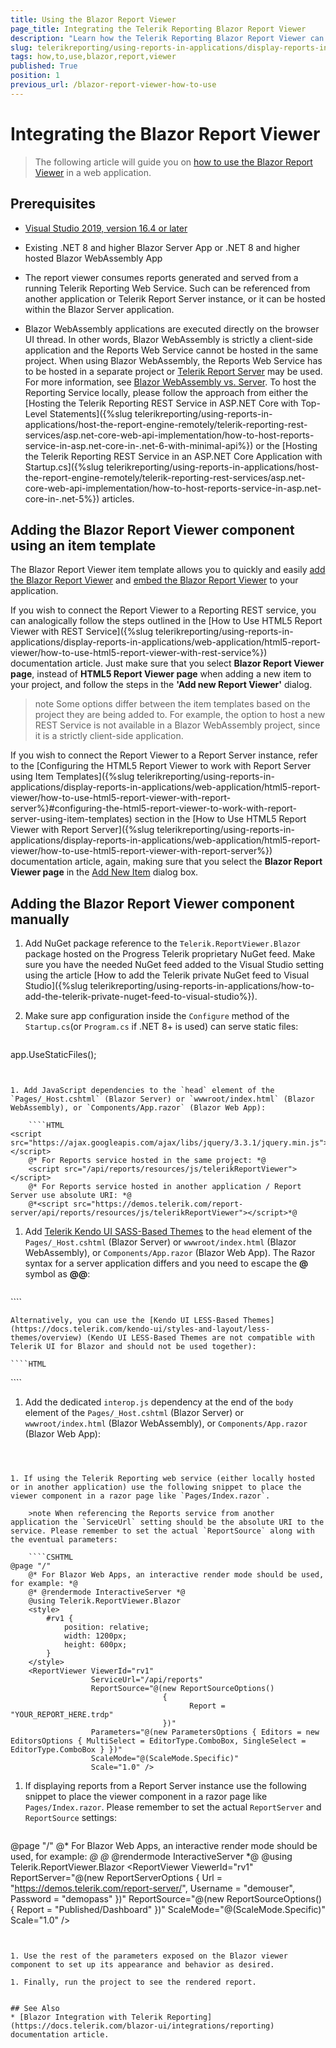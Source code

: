 ```yaml
---
title: Using the Blazor Report Viewer
page_title: Integrating the Telerik Reporting Blazor Report Viewer 
description: "Learn how the Telerik Reporting Blazor Report Viewer can be integrated into a Blazor Server or Blazor WebAssembly application."
slug: telerikreporting/using-reports-in-applications/display-reports-in-applications/web-application/blazor-report-viewer/how-to-use-blazor-report-viewer
tags: how,to,use,blazor,report,viewer
published: True
position: 1
previous_url: /blazor-report-viewer-how-to-use
---
```


# Integrating the Blazor Report Viewer

> The following article will guide you on [how to use the Blazor Report Viewer](https://www.telerik.com/blogs/embed-reporting-everywhere) in a web application.

## Prerequisites

* [Visual Studio 2019, version 16.4 or later](https://visualstudio.microsoft.com/vs/)

* Existing .NET 8 and higher Blazor Server App or .NET 8 and higher hosted Blazor WebAssembly App

* The report viewer consumes reports generated and served from a running Telerik Reporting Web Service. Such can be referenced from another application or Telerik Report Server instance, or it can be hosted within the Blazor Server application.

* Blazor WebAssembly applications are executed directly on the browser UI thread. In other words, Blazor WebAssembly is strictly a client-side application and the Reports Web Service cannot be hosted in the same project. When using Blazor WebAssembly, the Reports Web Service has to be hosted in a separate project or [Telerik Report Server](https://www.telerik.com/report-server) may be used. For more information, see [Blazor WebAssembly vs. Server](https://www.telerik.com/faqs/blazor-ui/what-is-the-difference-between-blazor-webassembly-vs-server). To host the Reporting Service locally, please follow the approach from either the [Hosting the Telerik Reporting REST Service in ASP.NET Core with Top-Level Statements]({%slug telerikreporting/using-reports-in-applications/host-the-report-engine-remotely/telerik-reporting-rest-services/asp.net-core-web-api-implementation/how-to-host-reports-service-in-asp.net-core-in-.net-6-with-minimal-api%}) or the [Hosting the Telerik Reporting REST Service in an ASP.NET Core Application with Startup.cs]({%slug telerikreporting/using-reports-in-applications/host-the-report-engine-remotely/telerik-reporting-rest-services/asp.net-core-web-api-implementation/how-to-host-reports-service-in-asp.net-core-in-.net-5%}) articles.

## Adding the Blazor Report Viewer component using an item template

The Blazor Report Viewer item template allows you to quickly and easily [add the Blazor Report Viewer](https://www.telerik.com/blogs/telerik-reporting-modern-ui-report-viewer-demo) and [embed the Blazor Report Viewer](https://www.telerik.com/blogs/telerik-reporting-sdk-report-server-dynamic-duo) to your application.

If you wish to connect the Report Viewer to a Reporting REST service, you can analogically follow the steps outlined in the [How to Use HTML5 Report Viewer with REST Service]({%slug telerikreporting/using-reports-in-applications/display-reports-in-applications/web-application/html5-report-viewer/how-to-use-html5-report-viewer-with-rest-service%}) documentation article.
Just make sure that you select __Blazor Report Viewer page__, instead of __HTML5 Report Viewer page__ when adding a new item to your project, and follow the steps in the __'Add new Report Viewer'__ dialog.

>note Some options differ between the item templates based on the project they are being added to. For example, the option to host a new REST Service is not available in a Blazor WebAssembly project, since it is a strictly client-side application.

If you wish to connect the Report Viewer to a Report Server instance, refer to the [Configuring the HTML5 Report Viewer to work with Report Server using Item Templates]({%slug telerikreporting/using-reports-in-applications/display-reports-in-applications/web-application/html5-report-viewer/how-to-use-html5-report-viewer-with-report-server%}#configuring-the-html5-report-viewer-to-work-with-report-server-using-item-templates) section in the [How to Use HTML5 Report Viewer with Report Server]({%slug telerikreporting/using-reports-in-applications/display-reports-in-applications/web-application/html5-report-viewer/how-to-use-html5-report-viewer-with-report-server%}) documentation article, again, making sure that you select the __Blazor Report Viewer page__ in the [Add New Item](https://learn.microsoft.com/en-us/previous-versions/visualstudio/visual-studio-2010/w0572c5b(v=vs.100)) dialog box.

## Adding the Blazor Report Viewer component manually

1. Add NuGet package reference to the `Telerik.ReportViewer.Blazor` package hosted on the Progress Telerik proprietary NuGet feed. Make sure you have the needed NuGet feed added to the Visual Studio setting using the article [How to add the Telerik private NuGet feed to Visual Studio]({%slug telerikreporting/using-reports-in-applications/how-to-add-the-telerik-private-nuget-feed-to-visual-studio%}).

1. Make sure app configuration inside the `Configure` method of the `Startup.cs`(or `Program.cs` if .NET 8+ is used) can serve static files:

	````CSharp
app.UseStaticFiles();
````


1. Add JavaScript dependencies to the `head` element of the `Pages/_Host.cshtml` (Blazor Server) or `wwwroot/index.html` (Blazor WebAssembly), or `Components/App.razor` (Blazor Web App): 

	````HTML
<script src="https://ajax.googleapis.com/ajax/libs/jquery/3.3.1/jquery.min.js"></script>
	@* For Reports service hosted in the same project: *@
	<script src="/api/reports/resources/js/telerikReportViewer"></script>
	@* For Reports service hosted in another application / Report Server use absolute URI: *@
	@*<script src="https://demos.telerik.com/report-server/api/reports/resources/js/telerikReportViewer"></script>*@
````


1. Add [Telerik Kendo UI SASS-Based Themes](https://docs.telerik.com/kendo-ui/styles-and-layout/sass-themes/overview) to the `head` element of the `Pages/_Host.cshtml` (Blazor Server) or `wwwroot/index.html` (Blazor WebAssembly), or `Components/App.razor` (Blazor Web App). The Razor syntax for a server application differs and you need to escape the __@__ symbol as __@@__:

	````HTML
<link rel="stylesheet" href="https://kendo.cdn.telerik.com/{{kendosubsetversion}}/styles/kendo.default-main.min.css" />
````

	Alternatively, you can use the [Kendo UI LESS-Based Themes](https://docs.telerik.com/kendo-ui/styles-and-layout/less-themes/overview) (Kendo UI LESS-Based Themes are not compatible with Telerik UI for Blazor and should not be used together):

	````HTML
<link href="https://kendo.cdn.telerik.com/{{kendosubsetversion}}/styles/kendo.common.min.css" rel="stylesheet" />
	<link href="https://kendo.cdn.telerik.com/{{kendosubsetversion}}/styles/kendo.blueopal.min.css" rel="stylesheet" />
````


1. Add the dedicated `interop.js` dependency at the end of the `body` element of the `Pages/_Host.cshtml` (Blazor Server) or `wwwroot/index.html` (Blazor WebAssembly), or `Components/App.razor` (Blazor Web App):

	````HTML
<script src="_content/Telerik.ReportViewer.Blazor/interop.js" defer></script>
````


1. If using the Telerik Reporting web service (either locally hosted or in another application) use the following snippet to place the viewer component in a razor page like `Pages/Index.razor`.

	>note When referencing the Reports service from another application the `ServiceUrl` setting should be the absolute URI to the service. Please remember to set the actual `ReportSource` along with the eventual parameters:

	````CSHTML
@page "/"
	@* For Blazor Web Apps, an interactive render mode should be used, for example: *@
	@* @rendermode InteractiveServer *@
	@using Telerik.ReportViewer.Blazor
	<style>
		#rv1 {
			position: relative;
			width: 1200px;
			height: 600px;
		}
	</style>
	<ReportViewer ViewerId="rv1"
				  ServiceUrl="/api/reports"
				  ReportSource="@(new ReportSourceOptions()
								  {
										Report = "YOUR_REPORT_HERE.trdp"
								  })"
				  Parameters="@(new ParametersOptions { Editors = new EditorsOptions { MultiSelect = EditorType.ComboBox, SingleSelect = EditorType.ComboBox } })"
				  ScaleMode="@(ScaleMode.Specific)"
				  Scale="1.0" />
````


1. If displaying reports from a Report Server instance use the following snippet to place the viewer component in a razor page like `Pages/Index.razor`. Please remember to set the actual `ReportServer` and `ReportSource` settings:

	````CSHTML
@page "/"
	@* For Blazor Web Apps, an interactive render mode should be used, for example: *@
	@* @rendermode InteractiveServer *@
	@using Telerik.ReportViewer.Blazor
	<style>
		#rv1 {
			position: relative;
			width: 1200px;
			height: 600px;
		}
	</style>
	<ReportViewer ViewerId="rv1"
				  ReportServer="@(new ReportServerOptions {  Url = "https://demos.telerik.com/report-server/", Username = "demouser", Password = "demopass" })"
				  ReportSource="@(new ReportSourceOptions()
								  {
										Report = "Published/Dashboard"
								  })"
				  ScaleMode="@(ScaleMode.Specific)"
				  Scale="1.0" />
````


1. Use the rest of the parameters exposed on the Blazor viewer component to set up its appearance and behavior as desired.

1. Finally, run the project to see the rendered report.


## See Also
* [Blazor Integration with Telerik Reporting](https://docs.telerik.com/blazor-ui/integrations/reporting) documentation article.
